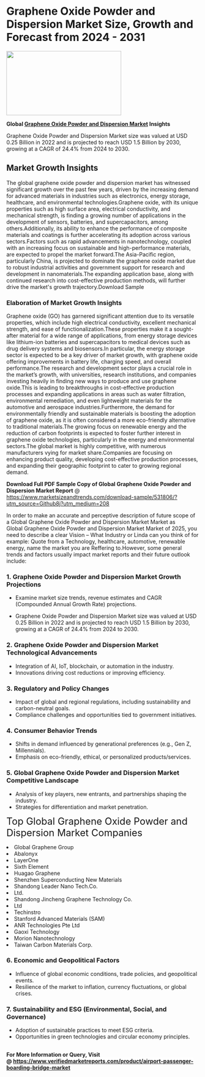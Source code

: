 <H1>Graphene Oxide Powder and Dispersion Market Size, Growth and Forecast from 2024 - 2031</H1><img class="aligncenter size-medium wp-image-584254" src="https://thirdeyenews.in/wp-content/uploads/2024/09/Global-Market-Research-300x168.jpeg" alt="" width="300" height="168" /><p><strong>Global&nbsp;<a href="https://www.marketsizeandtrends.com/download-sample/531806/?utm_source=Github8j?utm_medium=208">Graphene Oxide Powder and Dispersion Market</a> Insights</strong></p><p>Graphene Oxide Powder and Dispersion Market size was valued at USD 0.25 Billion in 2022 and is projected to reach USD 1.5 Billion by 2030, growing at a CAGR of 24.4% from 2024 to 2030.</p><p><h2>Market Growth Insights</h2> The global graphene oxide powder and dispersion market has witnessed significant growth over the past few years, driven by the increasing demand for advanced materials in industries such as electronics, energy storage, healthcare, and environmental technologies.Graphene oxide, with its unique properties such as high surface area, electrical conductivity, and mechanical strength, is finding a growing number of applications in the development of sensors, batteries, and supercapacitors, among others.Additionally, its ability to enhance the performance of composite materials and coatings is further accelerating its adoption across various sectors.Factors such as rapid advancements in nanotechnology, coupled with an increasing focus on sustainable and high-performance materials, are expected to propel the market forward.The Asia-Pacific region, particularly China, is projected to dominate the graphene oxide market due to robust industrial activities and government support for research and development in nanomaterials.The expanding application base, along with continued research into cost-effective production methods, will further drive the market's growth trajectory.Download Sample <h3>Elaboration of Market Growth Insights</h3> Graphene oxide (GO) has garnered significant attention due to its versatile properties, which include high electrical conductivity, excellent mechanical strength, and ease of functionalization.These properties make it a sought-after material for a wide range of applications, from energy storage devices like lithium-ion batteries and supercapacitors to medical devices such as drug delivery systems and biosensors.In particular, the energy storage sector is expected to be a key driver of market growth, with graphene oxide offering improvements in battery life, charging speed, and overall performance.The research and development sector plays a crucial role in the market’s growth, with universities, research institutions, and companies investing heavily in finding new ways to produce and use graphene oxide.This is leading to breakthroughs in cost-effective production processes and expanding applications in areas such as water filtration, environmental remediation, and even lightweight materials for the automotive and aerospace industries.Furthermore, the demand for environmentally friendly and sustainable materials is boosting the adoption of graphene oxide, as it is often considered a more eco-friendly alternative to traditional materials.The growing focus on renewable energy and the reduction of carbon footprints is expected to foster further interest in graphene oxide technologies, particularly in the energy and environmental sectors.The global market is highly competitive, with numerous manufacturers vying for market share.Companies are focusing on enhancing product quality, developing cost-effective production processes, and expanding their geographic footprint to cater to growing regional demand.</p><p><span class=""><strong>Download Full PDF Sample Copy of Global Graphene Oxide Powder and Dispersion Market Report</strong> @ <a href="https://www.marketsizeandtrends.com/download-sample/531806/?utm_source=Github8j?utm_medium=208" target="_blank">https://www.marketsizeandtrends.com/download-sample/531806/?utm_source=Github8j?utm_medium=208</a></span></p><p>In order to make an accurate and perceptive description of future scope of a Global&nbsp;Graphene Oxide Powder and Dispersion Market Market as Global&nbsp;Graphene Oxide Powder and Dispersion Market Market of 2025, you need to describe a clear Vision &ndash; What Industry or Linda can you think of for example: Quote from a Technology, healthcare, automotive, renewable energy, name the market you are Reffering to.However, some general trends and factors usually impact market reports and their future outlook include:</p><h3>1.&nbsp;<strong>Graphene Oxide Powder and Dispersion Market Growth Projections</strong></h3><ul><li>Examine market size trends, revenue estimates and CAGR (Compounded Annual Growth Rate) projections.</li><li><p>Graphene Oxide Powder and Dispersion Market size was valued at USD 0.25 Billion in 2022 and is projected to reach USD 1.5 Billion by 2030, growing at a CAGR of 24.4% from 2024 to 2030.</p></li></ul><h3>2.&nbsp;<strong>Graphene Oxide Powder and Dispersion Market Technological Advancements</strong></h3><ul><li>Integration of AI, IoT, blockchain, or automation in the industry.</li><li>Innovations driving cost reductions or improving efficiency.</li></ul><h3>3.&nbsp;<strong>Regulatory and Policy Changes</strong></h3><ul><li>Impact of global and regional regulations, including sustainability and carbon-neutral goals.</li><li>Compliance challenges and opportunities tied to government initiatives.</li></ul><h3>4.&nbsp;<strong>Consumer Behavior Trends</strong></h3><ul><li>Shifts in demand influenced by generational preferences (e.g., Gen Z, Millennials).</li><li>Emphasis on eco-friendly, ethical, or personalized products/services.</li></ul><h3>5.&nbsp;<strong>Global Graphene Oxide Powder and Dispersion Market Competitive Landscape</strong></h3><ul><li>Analysis of key players, new entrants, and partnerships shaping the industry.</li><li>Strategies for differentiation and market penetration.</li></ul><p data-pm-slice="1 1 []"><span style="color: inherit; font-family: inherit; font-size: 25px;">Top Global Graphene Oxide Powder and Dispersion Market Companies</span></p><div class="" data-test-id=""><p><li>Global Graphene Group</li><li> Abalonyx</li><li> LayerOne</li><li> Sixth Element</li><li> Huagao Graphene</li><li> Shenzhen Superconducting New Materials</li><li> Shandong Leader Nano Tech.Co.</li><li> Ltd.</li><li> Shandong Jincheng Graphene Technology Co.</li><li> Ltd</li><li> Techinstro</li><li> Stanford Advanced Materials (SAM)</li><li> ANR Technologies Pte Ltd</li><li> Gaoxi Technology</li><li> Morion Nanotechnology</li><li> Taiwan Carbon Materials Corp.</li></p></div><h3>6.&nbsp;<strong>Economic and Geopolitical Factors</strong></h3><ul><li>Influence of global economic conditions, trade policies, and geopolitical events.</li><li>Resilience of the market to inflation, currency fluctuations, or global crises.</li></ul><h3>7.&nbsp;<strong>Sustainability and ESG (Environmental, Social, and Governance)</strong></h3><ul><li>Adoption of sustainable practices to meet ESG criteria.</li><li>Opportunities in green technologies and circular economy principles.</li></ul><h2><strong style="font-size: 14px;">For More Information or Query, Visit @&nbsp;</strong><a style="background-color: #ffffff; font-size: 14px;" href="https://www.marketsizeandtrends.com/report/graphene-oxide-powder-and-dispersion-market/" target="_blank">https://www.verifiedmarketreports.com/product/airport-passenger-boarding-bridge-market</a></h2>